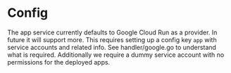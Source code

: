 # Config

The app service currently defaults to Google Cloud Run as a provider. In future it will support more. 
This requires setting up a config key `app` with service accounts and related info. See handler/google.go 
to understand what is required. Additionally we require a dummy service account with no permissions 
for the deployed apps.
